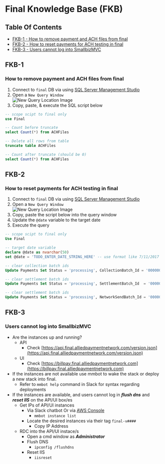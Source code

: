 # Final Knowledge Base (FKB)

## Table Of Contents
- [FKB-1 - How to remove payment and ACH files from final](#fkb-1)
- [FKB-2 - How to reset payments for ACH testing in final](#fkb-2)
- [FKB-3 - Users cannot log into SmallbizMVC](#fkb-3)

## FKB-1

### How to remove payment and ACH files from final

1. Connect to `final` DB via using [SQL Server Management Studio](https://docs.microsoft.com/en-us/sql/ssms/download-sql-server-management-studio-ssms)
1. Open a `New Query Window`         
![New Query Location Image](https://raw.githubusercontent.com/AlliedPayment/Documentation/master/assets/new-query.PNG?token=AGnIbW9oVZA9Vpjd5YBcbADfYvY1nh0aks5Z8KD4wA%3D%3D)         
1. Copy, paste, & execute the SQL script below 

``` sql
-- scope scipt to final only
use Final

-- Count before truncate
select Count(*) from ACHFiles

-- Delete all rows from table
truncate table ACHFiles

-- Count after truncate (should be 0)
select Count(*) from ACHFiles

```

## FKB-2

### How to reset payments for ACH testing in final

1. Connect to `final` DB via using [SQL Server Management Studio](https://docs.microsoft.com/en-us/sql/ssms/download-sql-server-management-studio-ssms)
1. Open a `New Query Window`         
![New Query Location Image](https://raw.githubusercontent.com/AlliedPayment/Documentation/master/assets/new-query.PNG?token=AGnIbW9oVZA9Vpjd5YBcbADfYvY1nh0aks5Z8KD4wA%3D%3D)         
1. Copy, paste the script below into the query window
1. Update the `@date` variable to the target date
1. Execute the query

``` sql
-- scope scipt to final only
Use Final

-- target date variable
declare @date as nvarchar(50)
set @date = 'TODO_ENTER_DATE_STRING_HERE' -- use format like 7/11/2017

-- clear collection batch ids 
Update Payments Set Status = 'processing', CollectionBatch_Id = '00000000-0000-0000-0000-000000000000' , IsFeeCollected = 0 Where CollectionDate = @date and achpattern in ('billpay-biller','single','ach','loan')

-- clear settlement batch ids
Update Payments Set Status = 'processing', SettlementBatch_Id  = '00000000-0000-0000-0000-000000000000' , IsFeeCollected = 0 Where SettlementDate = @date and achpattern in ('billpay-biller','single','ach','loan')

-- clear settlement batch ids
Update Payments Set Status = 'processing', NetworkSendBatch_Id = '00000000-0000-0000-0000-000000000000' , IsFeeCollected = 0 Where NetworkSendDate = @date and achpattern in ('billpay-biller','single','ach','loan')
```

## FKB-3

### Users cannot log into SmallbizMVC

- Are the instances up and running?
  - API
    - Check [https://api.final.alliedpaymentnetwork.com/version.json](https://api.final.alliedpaymentnetwork.com/version.json)
  - UI
    - Check [https://billpay.final.alliedpaymentnetwork.com](https://billpay.final.alliedpaymentnetwork.com)
- If the instances are not available use mmbot to wake the stack or deploy a new stack into final.
  - Refer to `mmbot help` command in Slack for syntax regarding deployments
- If the instances are available, and users cannot log in ***flush dns*** and ***reset IIS*** on the API/UI box/es
  - Get IPs of API/UI instances
    - Via Slack chatbot Or via [AWS Console](https://console.aws.amazon.com/ec2/v2/home?region=us-east-1#Instances:sort=instanceState)
      - `mmbot instance list`
    - Locate the desired instances via their tag `final-v####`
      - Copy IP Address
  - RDC into the API/UI instace/s
    - Open a cmd window as ***Administrator***
    - Flush DNS
      - `ipconfig /flushdns`
    - Reset IIS
      - `iisreset`
